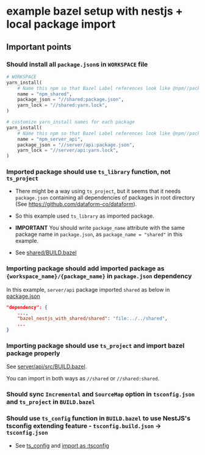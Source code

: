# example bazel setup with nestjs + local package import

## Important points

### Should install all `package.json`s in `WORKSPACE` file

```python
# WORKSPACE
yarn_install(
    # Name this npm so that Bazel Label references look like @npm//package
    name = "npm_shared",
    package_json = "//shared:package.json",
    yarn_lock = "//shared:yarn.lock",
)

# customize yarn_install names for each package
yarn_install(
    # Name this npm so that Bazel Label references look like @npm//package
    name = "npm_server_api",
    package_json = "//server/api:package.json",
    yarn_lock = "//server/api:yarn.lock",
)
```

### Imported package should use `ts_library` function, not `ts_project`

- There might be a way using `ts_project`, but it seems that it needs `package.json` containing all dependencies of packages in root directory (See https://github.com/dataform-co/dataform).
- So this example used `ts_library` as imported package.

- **IMPORTANT** You should write `package_name` attribute with the same package name in `package.json`, as `package_name = "shared"` in this example.

- See [shared/BUILD.bazel](shared/BUILD.bazel#L5)

### Importing package should add imported package as `{workspace_name}/{package_name}` in `package.json` dependency

In this example, `server/api` package imported `shared` as below in [package.json](server/api/package.json#L30)
```json
"dependency": {
    ...,
    "bazel_nestjs_with_shared/shared": "file:../../shared",
    ...
}
```

### Importing package should use `ts_project` and import bazel package properly

See [server/api/src/BUILD.bazel](server/api/src/BUILD.bazel#L17).

You can import in both ways as `//shared` or `//shared:shared`.


### Should sync `Incremental` and `SourceMap` option in `tsconfig.json` and `ts_project` in `BUILD.bazel`

### Should use `ts_config` function in `BUILD.bazel` to use NestJS's tsconfig extending feature - `tsconfig.build.json` -> `tsconfig.json`

- See [ts_config](server/api/src/BUILD.bazel#L8) and [import as :tsconfig](server/api/src/BUILD.bazel#L24)